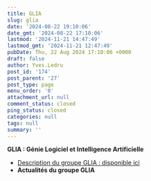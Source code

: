 ```yaml
---
title: GLIA
slug: glia
date: '2024-08-22 19:10:06'
date_gmt: '2024-08-22 17:10:06'
lastmod: '2024-11-21 14:47:49'
lastmod_gmt: '2024-11-21 12:47:49'
pubDate: Thu, 22 Aug 2024 17:10:06 +0000
draft: false
author: Yves.Ledru
post_id: '174'
post_parent: '27'
post_type: page
menu_order: '0'
attachment_url: null
comment_status: closed
ping_status: closed
categories: null
tags: null
summary: ''
---
```


**GLIA : Génie Logiciel et Intelligence Artificielle**

  * [Description du groupe GLIA : disponible ici](https://gdr-gpl.cnrs.fr/?page_id=177)
  * **Actualités du groupe GLIA**


